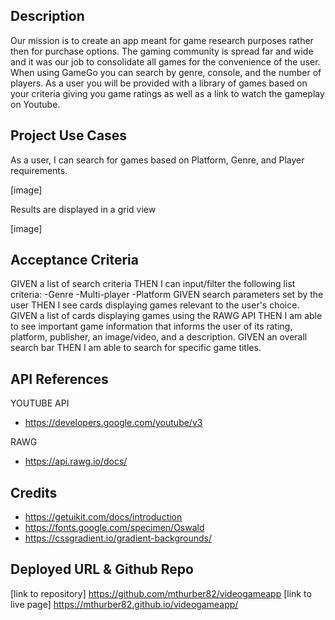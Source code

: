## Description
Our mission is to create an app meant for game research purposes rather then for purchase options. The gaming community is spread far and wide and it was our job to consolidate all games for the convenience of the user. When using GameGo you can search by genre, console, and the number of players. As a user you will be provided with a library of games based on your criteria giving you game ratings as well as a link to watch the gameplay on Youtube.

## Project Use Cases

As a user, I can search for games based on Platform, Genre, and Player requirements.

[image]

Results are displayed in a grid view

[image]

## Acceptance Criteria

GIVEN a list of search criteria
THEN I can input/filter the following list criteria:
  -Genre
  -Multi-player
  -Platform
GIVEN search parameters set by the user
THEN I see cards displaying games relevant to the user's choice.
GIVEN a list of cards displaying games using the RAWG API
THEN I am able to see important game information that informs the user of its rating, platform, publisher, an image/video, and a description.
GIVEN an overall search bar
THEN I am able to search for specific game titles.

## API References
YOUTUBE API
* https://developers.google.com/youtube/v3

RAWG
* https://api.rawg.io/docs/

## Credits
* https://getuikit.com/docs/introduction
* https://fonts.google.com/specimen/Oswald
* https://cssgradient.io/gradient-backgrounds/

## Deployed URL & Github Repo
[link to repository] https://github.com/mthurber82/videogameapp
[link to live page] https://mthurber82.github.io/videogameapp/